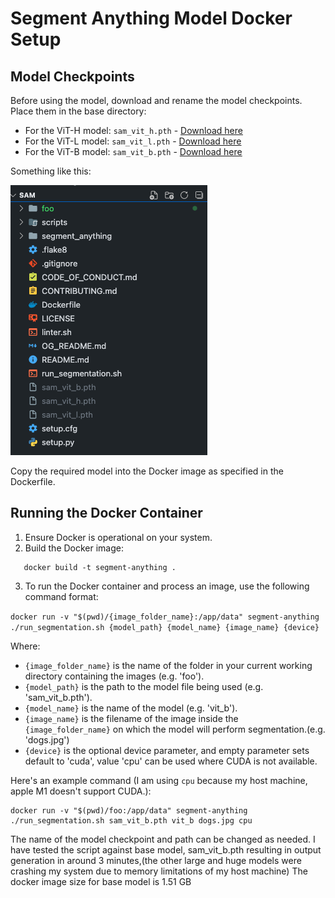 # Segment Anything Model Docker Setup

## Model Checkpoints

Before using the model, download and rename the model checkpoints. Place them in the base directory:

- For the ViT-H model: `sam_vit_h.pth` - [Download here](https://dl.fbaipublicfiles.com/segment_anything/sam_vit_h_4b8939.pth)
- For the ViT-L model: `sam_vit_l.pth` - [Download here](https://dl.fbaipublicfiles.com/segment_anything/sam_vit_l_0b3195.pth)
- For the ViT-B model: `sam_vit_b.pth` - [Download here](https://dl.fbaipublicfiles.com/segment_anything/sam_vit_b_01ec64.pth)

Something like this:

![Model naming convention for this project](files.png)

Copy the required model into the Docker image as specified in the Dockerfile.

## Running the Docker Container

1. Ensure Docker is operational on your system.
2. Build the Docker image:

```
   docker build -t segment-anything .
```

3. To run the Docker container and process an image, use the following command format:

`docker run -v "$(pwd)/{image_folder_name}:/app/data" segment-anything ./run_segmentation.sh {model_path} {model_name} {image_name} {device}`

Where:

- `{image_folder_name}` is the name of the folder in your current working directory containing the images (e.g. 'foo').
- `{model_path}` is the path to the model file being used (e.g. 'sam_vit_b.pth').
- `{model_name}` is the name of the model (e.g. 'vit_b').
- `{image_name}` is the filename of the image inside the `{image_folder_name}` on which the model will perform segmentation.(e.g. 'dogs.jpg')
- `{device}` is the optional device parameter, and empty parameter sets default to 'cuda', value 'cpu' can be used where CUDA is not available.

Here's an example command (I am using `cpu` because my host machine, apple M1 doesn't support CUDA.):

```
docker run -v "$(pwd)/foo:/app/data" segment-anything ./run_segmentation.sh sam_vit_b.pth vit_b dogs.jpg cpu
```

The name of the model checkpoint and path can be changed as needed. I have tested the script against base model, sam_vit_b.pth resulting in output generation in around 3 minutes,(the other large and huge models were crashing my system due to memory limitations of my host machine)
The docker image size for base model is 1.51 GB

